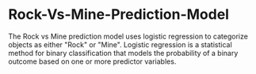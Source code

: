 # Rock-Vs-Mine-Prediction-Model

The Rock vs Mine prediction model uses logistic regression to categorize objects as either "Rock" or "Mine". Logistic regression is a statistical method for binary classification that models the probability of a binary outcome based on one or more predictor variables.
